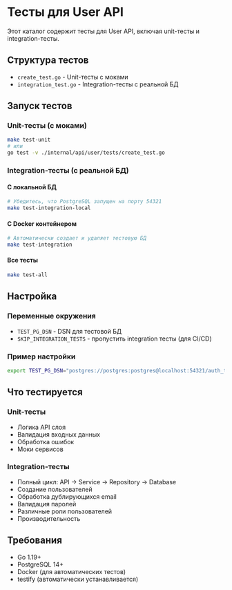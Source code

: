 # Тесты для User API

Этот каталог содержит тесты для User API, включая unit-тесты и integration-тесты.

## Структура тестов

- `create_test.go` - Unit-тесты с моками
- `integration_test.go` - Integration-тесты с реальной БД

## Запуск тестов

### Unit-тесты (с моками)
```bash
make test-unit
# или
go test -v ./internal/api/user/tests/create_test.go
```

### Integration-тесты (с реальной БД)

#### С локальной БД
```bash
# Убедитесь, что PostgreSQL запущен на порту 54321
make test-integration-local
```

#### С Docker контейнером
```bash
# Автоматически создает и удаляет тестовую БД
make test-integration
```

#### Все тесты
```bash
make test-all
```

## Настройка

### Переменные окружения

- `TEST_PG_DSN` - DSN для тестовой БД
- `SKIP_INTEGRATION_TESTS` - пропустить integration тесты (для CI/CD)

### Пример настройки
```bash
export TEST_PG_DSN="postgres://postgres:postgres@localhost:54321/auth_test?sslmode=disable"
```

## Что тестируется

### Unit-тесты
- Логика API слоя
- Валидация входных данных
- Обработка ошибок
- Моки сервисов

### Integration-тесты
- Полный цикл: API → Service → Repository → Database
- Создание пользователей
- Обработка дублирующихся email
- Валидация паролей
- Различные роли пользователей
- Производительность

## Требования

- Go 1.19+
- PostgreSQL 14+
- Docker (для автоматических тестов)
- testify (автоматически устанавливается)
